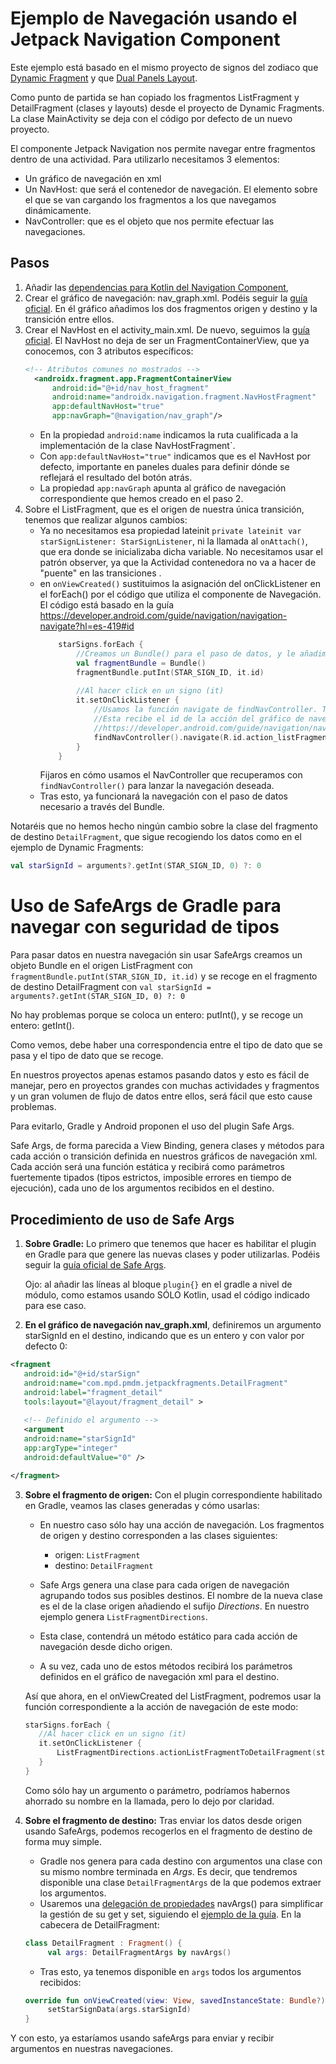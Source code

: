 # Ejemplo de Navegación usando el Jetpack Navigation Component

Este ejemplo está basado en el mismo proyecto de signos del zodiaco que 
[Dynamic Fragment](https://github.com/mcventur/Fragmentos-Dinamicos) y que [Dual Panels Layout](https://github.com/mcventur/DualPaneLayouts).

Como punto de partida se han copiado los fragmentos ListFragment y DetailFragment (clases y layouts) desde el proyecto de Dynamic Fragments. La clase MainActivity se deja con el código por defecto de un nuevo proyecto. 

El componente Jetpack Navigation nos permite navegar entre fragmentos dentro de una actividad. Para utilizarlo necesitamos 3 elementos:
 - Un gráfico de navegación en xml
 - Un NavHost: que será el contenedor de navegación. El elemento sobre el que se van cargando los fragmentos a los que navegamos dinámicamente.
 - NavController: que es el objeto que nos permite efectuar las navegaciones.

## Pasos
1. Añadir las [dependencias para Kotlin del Navigation Component](https://developer.android.com/guide/navigation/navigation-getting-started?hl=es-419#Set-up), 
2. Crear el gráfico de navegación: nav_graph.xml. Podéis seguir la [guía oficial](https://developer.android.com/guide/navigation/get-started#create-nav-graph). En él gráfico añadimos los dos fragmentos origen y destino y la transición entre ellos.
3. Crear el NavHost en el activity_main.xml. De nuevo, seguimos la [guía oficial](https://developer.android.com/guide/navigation/get-started#add-navhostfragment). 
El NavHost no deja de ser un FragmentContainerView, que ya conocemos, con 3 atributos específicos:
   ```xml
   <!-- Atributos comunes no mostrados -->
     <androidx.fragment.app.FragmentContainerView
         android:id="@+id/nav_host_fragment"
         android:name="androidx.navigation.fragment.NavHostFragment"
         app:defaultNavHost="true"
         app:navGraph="@navigation/nav_graph"/>
   ```
    - En la propiedad ```android:name``` indicamos la ruta cualificada a la implementación de la clase NavHostFragment`.
    - Con ```app:defaultNavHost="true"``` indicamos que es el NavHost por defecto, importante en paneles duales para definir dónde se reflejará el resultado del botón atrás. 
    - La propiedad ```app:navGraph``` apunta al gráfico de navegación correspondiente que hemos creado en el paso 2. 
4. Sobre el ListFragment, que es el origen de nuestra única transición, tenemos que realizar algunos cambios:
   - Ya no necesitamos esa propiedad lateinit ```private lateinit var starSignListener: StarSignListener```, ni
la llamada al ```onAttach()```, que era donde se inicializaba dicha variable. No necesitamos usar el patrón observer, ya que la Actividad contenedora no va a hacer de "puente" en las transiciones . 
   - en ```onViewCreated()``` sustituimos la asignación del onClickListener en el forEach() por el código que utiliza el componente de Navegación. El código está basado en la guía
     https://developer.android.com/guide/navigation/navigation-navigate?hl=es-419#id
      ```kotlin
          starSigns.forEach {
              //Creamos un Bundle() para el paso de datos, y le añadimos el id del signo pulsado
              val fragmentBundle = Bundle()
              fragmentBundle.putInt(STAR_SIGN_ID, it.id)
          
              //Al hacer click en un signo (it)
              it.setOnClickListener {
                  //Usamos la función navigate de findNavController. Tiene varias versiones sobrecargadas
                  //Esta recibe el id de la acción del gráfico de navegación xml, y, opcionalmente, el Bundle con los datos a pasar
                  //https://developer.android.com/guide/navigation/navigation-navigate?hl=es-419#id
                  findNavController().navigate(R.id.action_listFragment_to_detailFragment, fragmentBundle)
              }
          }
      ```
      Fijaros en cómo usamos el NavController que recuperamos con ```findNavController()``` para lanzar la navegación deseada.
    - Tras esto, ya funcionará la navegación con el paso de datos necesario a través del Bundle. 

Notaréis que no hemos hecho ningún cambio sobre la clase del fragmento de destino ```DetailFragment```, 
que sigue recogiendo los datos como en el ejemplo de Dynamic Fragments:

```kotlin
val starSignId = arguments?.getInt(STAR_SIGN_ID, 0) ?: 0
```

# Uso de SafeArgs de Gradle para navegar con seguridad de tipos
Para pasar datos en nuestra navegación sin usar SafeArgs creamos un objeto Bundle 
en el origen ListFragment con ```fragmentBundle.putInt(STAR_SIGN_ID, it.id)``` y se recoge en el fragmento de destino DetailFragment con 
```val starSignId = arguments?.getInt(STAR_SIGN_ID, 0) ?: 0```

No hay problemas porque se coloca un entero: putInt(), y se recoge un entero: getInt().

Como vemos, debe haber una correspondencia entre el tipo de dato que se pasa y el tipo de dato que se recoge. 

En nuestros proyectos apenas estamos pasando datos y esto es fácil de manejar, pero en proyectos grandes con muchas actividades y fragmentos y un gran volumen de flujo de datos entre ellos, 
será fácil que esto cause problemas.

Para evitarlo, Gradle y Android proponen el uso del plugin Safe Args.

Safe Args, de forma parecida a View Binding, genera clases y métodos para cada acción o transición definida 
en nuestros gráficos de navegación xml. Cada acción será una función estática y recibirá como parámetros fuertemente 
tipados (tipos estrictos, imposible errores en tiempo de ejecución), cada uno de los argumentos recibidos en el destino. 

## Procedimiento de uso de Safe Args

1. **Sobre Gradle:** Lo primero que tenemos que hacer es habilitar el plugin en Gradle para que genere las nuevas clases y poder utilizarlas. 
Podéis seguir la [guía oficial de Safe Args](https://developer.android.com/guide/navigation/use-graph/safe-args?hl=es-419#enable). 

   Ojo: al añadir las líneas al bloque ```plugin{}``` en el gradle a nivel de módulo, como estamos usando SÓLO Kotlin, usad el código indicado para ese caso.   
2. **En el gráfico de navegación nav_graph.xml**, definiremos un argumento starSignId en el destino, indicando que es un entero y con valor por defecto 0:
```xml    
<fragment
   android:id="@+id/starSign"
   android:name="com.mpd.pmdm.jetpackfragments.DetailFragment"
   android:label="fragment_detail"
   tools:layout="@layout/fragment_detail" >
   
   <!-- Definido el argumento -->
   <argument
   android:name="starSignId"
   app:argType="integer"
   android:defaultValue="0" />

</fragment>
```
3. **Sobre el fragmento de origen:** Con el plugin correspondiente habilitado en Gradle, veamos las clases generadas y cómo usarlas:
   - En nuestro caso sólo hay una acción de navegación. Los fragmentos de origen y destino corresponden a las clases siguientes: 
     - origen: ```ListFragment``` 
     - destino: ```DetailFragment```
   - Safe Args genera una clase para cada origen de navegación agrupando todos sus posibles destinos. El nombre de la nueva clase es el de la clase origen añadiendo el sufijo _Directions_. 
   En nuestro ejemplo genera ```ListFragmentDirections```. 

   - Esta clase, contendrá un método estático para cada acción de navegación desde dicho origen. 
   - A su vez, cada uno de estos métodos recibirá los parámetros definidos en el gráfico de navegación xml para el destino.

   Así que ahora, en el onViewCreated del ListFragment, podremos usar la función correspondiente a la acción de navegación de este modo:
   
   ```kotlin
   starSigns.forEach {
      //Al hacer click en un signo (it)
      it.setOnClickListener {
          ListFragmentDirections.actionListFragmentToDetailFragment(starSignId = it.id)
      }
   }
   ```

   Como sólo hay un argumento o parámetro, podríamos habernos ahorrado su nombre en la llamada, pero lo dejo por claridad.

4. **Sobre el fragmento de destino:** Tras enviar los datos desde origen usando SafeArgs, podemos recogerlos en el fragmento de destino de forma muy simple. 
   - Gradle nos genera para cada destino con argumentos una clase con su mismo nombre terminada en _Args_. Es decir, que tendremos
   disponible una clase ```DetailFragmentArgs``` de la que podemos extraer los argumentos. 
   - Usaremos una [delegación de propiedades](https://proandroiddev.com/kotlin-delegates-in-android-1ab0a715762d#:~:text=A%20delegate%20is%20just%20a,letting%20us%20reuse%20this%20logic)
   navArgs() para simplificar la gestión de su get y set, siguiendo el [ejemplo de la guía](https://developer.android.com/guide/navigation/navigation-pass-data?hl=es-419#Safe-args). En la cabecera de DetailFragment:
   ```kotlin
   class DetailFragment : Fragment() {
        val args: DetailFragmentArgs by navArgs()
   ```
   - Tras esto, ya tenemos disponible en ```args``` todos los argumentos recibidos:
   ```kotlin
   override fun onViewCreated(view: View, savedInstanceState: Bundle?) {
        setStarSignData(args.starSignId)
   }
   ```
   
Y con esto, ya estaríamos usando safeArgs para enviar y recibir argumentos en nuestras navegaciones. 



